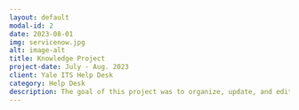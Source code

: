 ```yaml
---
layout: default
modal-id: 2
date: 2023-08-01
img: servicenow.jpg
alt: image-alt
title: Knowledge Project
project-date: July - Aug. 2023
client: Yale ITS Help Desk
category: Help Desk
description: The goal of this project was to organize, update, and edit Knowledge Articles currently in the Yale system. <p>&nbsp;</p> <p> What Did I Do? </p> <ul> <li> Knowledge category update --> reorganized the categories a section of KBs fell under </li> </ul>
---
```

